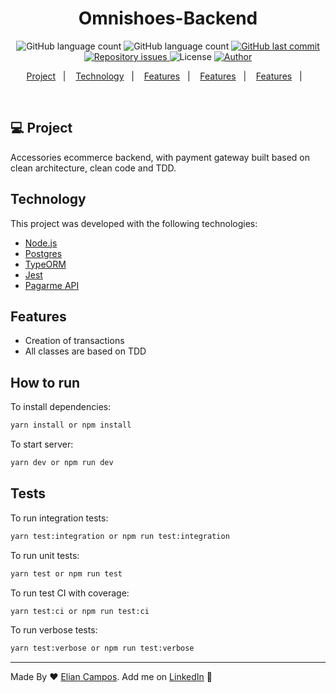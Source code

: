 <h1 align="center">
  Omnishoes-Backend
</h1>

<p align="center">
  <img alt="GitHub language count" src="https://img.shields.io/github/languages/count/lyandeveloper/Omnishoes-Backend">
  
  <img alt="GitHub language count" src="https://img.shields.io/github/languages/top/lyandeveloper/Omnishoes-Backend">

  <a href="https://github.com/lyandeveloper/Hollytel/commits/master">
    <img alt="GitHub last commit" src="https://img.shields.io/github/last-commit/lyandeveloper/Omnishoes-Backend">
  </a>

  <a href="https://github.com/lyandeveloper/Hollytel/issues">
    <img alt="Repository issues" src="https://img.shields.io/github/issues/lyandeveloper/Omnishoes-Backend">
  </a>

  <img alt="License" src="https://img.shields.io/badge/license-MIT-brightgreen">
  
  <a href="https://github.com/lyandeveloper/">
    <img alt="Author" src="https://img.shields.io/badge/author-Elian%20Campos-blue">
  </a>
</p>

<p align="center">
  <a href="#-project">Project</a>&nbsp;&nbsp;&nbsp;|&nbsp;&nbsp;&nbsp;
  <a href="#technology">Technology</a>&nbsp;&nbsp;&nbsp;|&nbsp;&nbsp;&nbsp; 
  <a href="#features">Features</a>&nbsp;&nbsp;&nbsp;|&nbsp;&nbsp;&nbsp;  
  <a href="#how-to-run">Features</a>&nbsp;&nbsp;&nbsp;|&nbsp;&nbsp;&nbsp;  
  <a href="#tests">Features</a>&nbsp;&nbsp;&nbsp;|&nbsp;&nbsp;&nbsp; 
</p>

<br>

## 💻 Project

Accessories ecommerce backend, with payment gateway built based on clean architecture, clean code and TDD.<br>

## Technology

This project was developed with the following technologies:

- [Node.js](https://nodejs.org/en/)
- [Postgres](https://www.postgresql.org/)
- [TypeORM](https://typeorm.io/)
- [Jest](https://jestjs.io/pt-BR/)
- [Pagarme API](https://pagar.me/)

## Features

- Creation of transactions
- All classes are based on TDD

## How to run

To install dependencies:

```sh
yarn install or npm install
```

To start server:

```sh
yarn dev or npm run dev
```

## Tests
To run integration tests:

```sh
yarn test:integration or npm run test:integration
```

To run unit tests:

```sh
yarn test or npm run test
```

To run test CI with coverage:

```sh
yarn test:ci or npm run test:ci
```

To run verbose tests:

```sh
yarn test:verbose or npm run test:verbose
```

---

Made By ♥ [Elian Campos](https://github.com/lyandeveloper). Add me on [LinkedIn](https://www.linkedin.com/in/elian-campos/) :wave:
